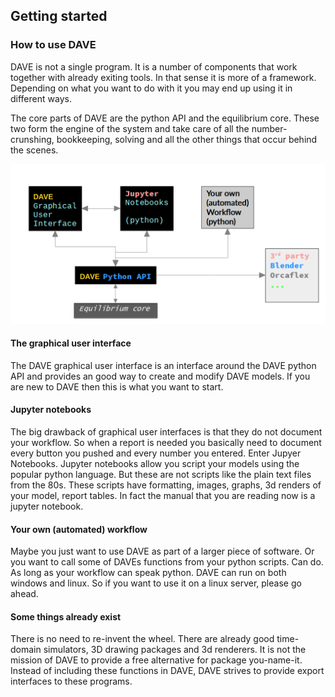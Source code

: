 ## Getting started

### How to use DAVE

DAVE is not a single program. It is a number of components that work together with already exiting tools. In that sense it is more of a framework. Depending on what you want to do with it you may end up using it in different ways.

The core parts of DAVE are the python API and the equilibrium core. These two form the engine of the system and take care of all the number-crunshing, bookkeeping, solving and all the other things that occur behind the scenes.

![schematic](images/DAVE_structure.png)

#### The graphical user interface

The DAVE graphical user interface is an interface around the DAVE python API and provides an good way to create and modify DAVE models. If you are new to DAVE then this is what you want to start. 

#### Jupyter notebooks

The big drawback of graphical user interfaces is that they do not document your workflow. So when a report is needed you basically need to document every button you pushed and every number you entered.
Enter Jupyer Notebooks. Jupyter notebooks allow you script your models using the popular python language. But these are not scripts like the plain text files from the 80s. These scripts have formatting, images, graphs, 3d renders of your model, report tables. In fact the manual that you are reading now is a jupyter notebook.

#### Your own (automated) workflow

Maybe you just want to use DAVE as part of a larger piece of software. Or you want to call some of DAVEs functions from your python scripts. Can do. As long as your workflow can speak python.
DAVE can run on both windows and linux. So if you want to use it on a linux server, please go ahead.


#### Some things already exist

There is no need to re-invent the wheel. There are already good time-domain simulators, 3D drawing packages and 3d renderers. It is not the mission of DAVE to provide a free alternative for package you-name-it. Instead of including these functions in DAVE, DAVE strives to provide export interfaces to these programs.
